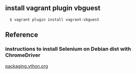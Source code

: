 ## install vagrant plugin vbguest
```shell
  $ vagrant plugin install vagrant-vbguest
```

## Reference
  
   ### instructions to install Selenium on Debian dist with ChromeDriver
  [packaging.ython.org](https://packaging.python.org/guides/installing-using-pip-and-virtual-environments/)

  